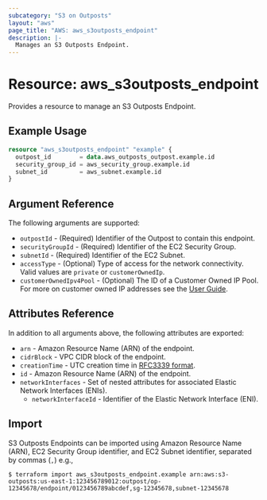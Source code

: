 ```yaml
---
subcategory: "S3 on Outposts"
layout: "aws"
page_title: "AWS: aws_s3outposts_endpoint"
description: |-
  Manages an S3 Outposts Endpoint.
---
```


# Resource: aws_s3outposts_endpoint

Provides a resource to manage an S3 Outposts Endpoint.

## Example Usage

```terraform
resource "aws_s3outposts_endpoint" "example" {
  outpost_id        = data.aws_outposts_outpost.example.id
  security_group_id = aws_security_group.example.id
  subnet_id         = aws_subnet.example.id
}
```

## Argument Reference

The following arguments are supported:

* `outpostId` - (Required) Identifier of the Outpost to contain this endpoint.
* `securityGroupId` - (Required) Identifier of the EC2 Security Group.
* `subnetId` - (Required) Identifier of the EC2 Subnet.
* `accessType` - (Optional) Type of access for the network connectivity. Valid values are `private` or `customerOwnedIp`.
* `customerOwnedIpv4Pool` - (Optional) The ID of a Customer Owned IP Pool. For more on customer owned IP addresses see the [User Guide](https://docs.aws.amazon.com/outposts/latest/userguide/local-rack.html#local-gateway-subnet).

## Attributes Reference

In addition to all arguments above, the following attributes are exported:

* `arn` - Amazon Resource Name (ARN) of the endpoint.
* `cidrBlock` - VPC CIDR block of the endpoint.
* `creationTime` - UTC creation time in [RFC3339 format](https://tools.ietf.org/html/rfc3339#section-5.8).
* `id` - Amazon Resource Name (ARN) of the endpoint.
* `networkInterfaces` - Set of nested attributes for associated Elastic Network Interfaces (ENIs).
    * `networkInterfaceId` - Identifier of the Elastic Network Interface (ENI).

## Import

S3 Outposts Endpoints can be imported using Amazon Resource Name (ARN), EC2 Security Group identifier, and EC2 Subnet identifier, separated by commas (`,`) e.g.,

```
$ terraform import aws_s3outposts_endpoint.example arn:aws:s3-outposts:us-east-1:123456789012:outpost/op-12345678/endpoint/0123456789abcdef,sg-12345678,subnet-12345678
```

<!-- cache-key: cdktf-0.17.0-pre.15 input-db6780c5e0348b83c3d67aa25f249be73ad44dc6e4409bedd955f8f6a020a5d8 -->